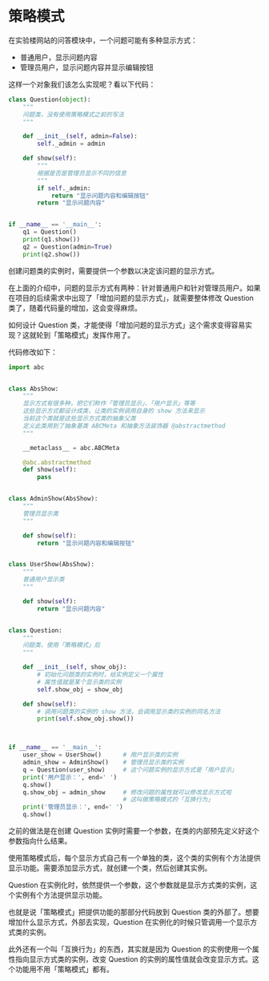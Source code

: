 # 策略模式

在实验楼网站的问答模块中，一个问题可能有多种显示方式：

- 普通用户，显示问题内容
- 管理员用户，显示问题内容并显示编辑按钮

这样一个对象我们该怎么实现呢？看以下代码：

```python
class Question(object):
    """
    问题类，没有使用策略模式之前的写法
    """

    def __init__(self, admin=False):
        self._admin = admin

    def show(self):
        """
        根据是否是管理员显示不同的信息 
        """
        if self._admin:
            return "显示问题内容和编辑按钮"
        return "显示问题内容"


if __name__ == '__main__':
    q1 = Question()
    print(q1.show())
    q2 = Question(admin=True)
    print(q2.show())
```

创建问题类的实例时，需要提供一个参数以决定该问题的显示方式。

在上面的介绍中，问题的显示方式有两种：针对普通用户和针对管理员用户。如果在项目的后续需求中出现了「增加问题的显示方式」，就需要整体修改 Question 类了，随着代码量的增加，这会变得麻烦。

如何设计 Question 类，才能使得「增加问题的显示方式」这个需求变得容易实现？这就轮到「策略模式」发挥作用了。

代码修改如下：

```python
import abc


class AbsShow:
    """
    显示方式有很多种，把它们称作「管理员显示」、「用户显示」等等
    这些显示方式都设计成类，让类的实例调用自身的 show 方法来显示
    当前这个类就是这些显示方式类的抽象父类
    定义此类用到了抽象基类 ABCMeta 和抽象方法装饰器 @abstractmethod
    """

    __metaclass__ = abc.ABCMeta

    @abc.abstractmethod
    def show(self):
        pass


class AdminShow(AbsShow):
    """
    管理员显示类
    """

    def show(self):
        return "显示问题内容和编辑按钮"


class UserShow(AbsShow):
    """
    普通用户显示类
    """

    def show(self):
        return "显示问题内容"


class Question:
    """
    问题类，使用「策略模式」后
    """

    def __init__(self, show_obj):
        # 初始化问题类的实例时，给实例定义一个属性
        # 属性值就是某个显示类的实例
        self.show_obj = show_obj

    def show(self):
        # 调用问题类的实例的 show 方法，会调用显示类的实例的同名方法
        print(self.show_obj.show())



if __name__ == '__main__':
    user_show = UserShow()      # 用户显示类的实例
    admin_show = AdminShow()    # 管理员显示类的实例
    q = Question(user_show)     # 这个问题实例的显示方式是「用户显示」
    print('用户显示：', end=' ')
    q.show()
    q.show_obj = admin_show     # 修改问题的属性就可以修改显示方式啦
                                # 这叫做策略模式的「互换行为」
    print('管理员显示：', end=' ')
    q.show()
```

之前的做法是在创建 Question 实例时需要一个参数，在类的内部预先定义好这个参数指向什么结果。

使用策略模式后，每个显示方式自己有一个单独的类，这个类的实例有个方法提供显示功能。需要添加显示方式，就创建一个类，然后创建其实例。

Question 在实例化时，依然提供一个参数，这个参数就是显示方式类的实例，这个实例有个方法提供显示功能。

也就是说「策略模式」把提供功能的那部分代码放到 Question 类的外部了。想要增加什么显示方式，外部去实现，Question 在实例化的时候只管调用一个显示方式类的实例。

此外还有一个叫「互换行为」的东西，其实就是因为 Question 的实例使用一个属性指向显示方式类的实例，改变 Question 的实例的属性值就会改变显示方式。这个功能用不用「策略模式」都有。

